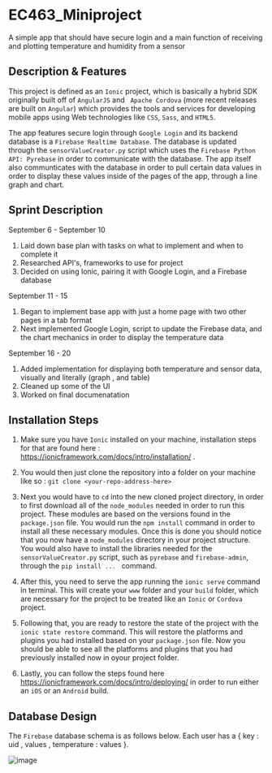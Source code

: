 # EC463_Miniproject
A simple app that should have secure login and a main function of receiving and plotting temperature and humidity from a sensor

## **Description & Features**
This project is defined as an `Ionic` project, which is basically a hybrid SDK originally built off of `AngularJS` and `
Apache Cordova` (more recent releases are built on `Angular`) which provides the tools and services for developing mobile 
apps using Web technologies like `CSS`, `Sass`, and `HTML5`. 

The app features secure login through `Google Login` and its backend database is a `Firebase Realtime Database`. The 
database is updated through the `sensorValueCreator.py` script which uses the `Firebase Python API: Pyrebase` in order to 
communicate with the database. The app itself also communticates with the database in order to pull certain data values in
order to display these values inside of the pages of the app, through a line graph and chart.

## **Sprint Description**
September 6 - September 10

1. Laid down base plan with tasks on what to implement and when to complete it
2. Researched API's, frameworks to use for project
3. Decided on using Ionic, pairing it with Google Login, and a Firebase database

September 11 - 15

1. Began to implement base app with just a home page with two other pages in a tab format
2. Next implemented Google Login, script to update the Firebase data, and the chart mechanics in order to display 
the temperature data

September 16 - 20

1. Added implementation for displaying both temperature and sensor data, visually and literally (graph , and table)
2. Cleaned up some of the UI
3. Worked on final documenatation

## **Installation Steps**
1. Make sure you have `Ionic` installed on your machine, installation steps for that are found here :
https://ionicframework.com/docs/intro/installation/ .

2. You would then just clone the repository into a folder on your machine like so : `git clone <your-repo-address-here>`

3. Next you would have to `cd` into the new cloned project directory, in order to first download all of the `node_modules`
needed in order to run this project. These modules are based on the versions found in the `package.json` file. You would
run the `npm install` command in order to install all these necessary modules. Once this is done you should notice that 
you now have a `node_modules` directory in your project structure. You would also have to install the libraries needed for 
the `sensorValueCreator.py` script, such as `pyrebase` and `firebase-admin`, through the `pip install ... ` command.

4. After this, you need to serve the app running the `ionic serve` command in terminal. This will create your `www` folder 
and your `build` folder, which are necessary for the project to be treated like an `Ionic` or `Cordova` project.

5. Following that, you are ready to restore the state of the project with the `ionic state restore` command. This will 
restore the platforms and plugins you had installed based on your `package.json` file. Now you should be able to see all
the platforms and plugins that you had previously installed now in oyour project folder.

6. Lastly, you can follow the steps found here https://ionicframework.com/docs/intro/deploying/ in order to run either an
`iOS` or an `Android` build. 


## **Database Design** 
The `Firebase` database schema is as follows below. Each user has a { key : uid , values , temperature : values }.

![image](https://user-images.githubusercontent.com/30166356/45782384-c1c27980-bc30-11e8-93c0-b22c6495f951.png)